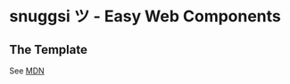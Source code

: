 # snuggsi ツ - Easy Web Components

## The Template

See [MDN <template>](https://developer.mozilla.org/en-US/docs/Web/HTML/Element/template)
for more details

  - `<template>`

## Custom Elements

  - `<hello-world>`
  - `<add-subtract>`
  - `<to-do>`
  - `<data-list>`
  - `<list-filter>`
  - `<valid-form>`
  - `<infinity-calendar>`
  - `<x-flashy>`
  - `<whack-a-mole>`
  - `<audio-player>`
  - `<video-player>`
  - `<ping-pong>`

## Web Components

  - `<skype-clone>`
  - `<options-scanner>`

## Contributing

  1. Fork it ( https://github.com/devpunks/snuggsi/fork )
  2. Create your feature branch (`git checkout -b my-new-feature`)
  3. Create an example within `/examples`
  4. Commit your changes (`git commit -am 'Add some feature'`)
  5. Push to the branch (`git push origin my-new-feature`)
  6. Create a new Pull Request
